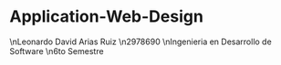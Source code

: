 # Application-Web-Design
\nLeonardo David Arias Ruiz
\n2978690
\nIngenieria en Desarrollo de Software
\n6to Semestre
